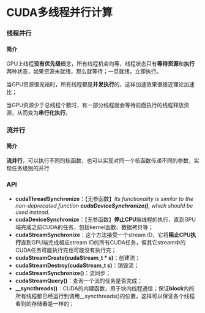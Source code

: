 # CUDA多线程并行计算

### 线程并行

#### 简介

GPU上线程**没有优先级**概念，所有线程机会均等，线程状态只有**等待资源**和**执行**两种状态，如果资源未就绪，那么就等待；一旦就绪，立即执行。

当GPU资源很充裕时，所有线程都是**并发执行**的，这样加速效果很接近理论加速比；

当GPU资源少于总线程个数时，有一部分线程就会等待前面执行的线程释放资源，从而变为**串行化执行**。



### 流并行

#### 简介

**流并行**，可以执行不同的核函数，也可以实现对同一个核函数传递不同的参数，实现任务级别的并行



### API

* **cudaThreadSynchronize**：【无参函数】*Its functionality is similar to the non-deprecated function **cudaDeviceSynchronize()**, which should be used instead.*
* **cudaDeviceSynchronize**：【无参函数】**停止CPU**端线程的执行，直到GPU端完成之前CUDA的任务，包括kernel函数、数据拷贝等；
* **cudaStreamSynchronize**：这个方法接受一个stream ID，它将**阻止CPU执行**直到GPU端完成相应stream ID的所有CUDA任务，但其它stream中的CUDA任务可能执行完也可能没有执行完；
* **cudaStreamCreate(cudaStream_t * s)**：创建流；
* **cudaStreamDestroy(cudaStream_t s)**：销毁流；
* **cudaStreamSynchronize()**：流同步；
* **cudaStreamQuery()**：查询一个流的任务是否完成；
* **\_\_syncthreads()**：CUDA的内建函数，用于块内线程通信；保证**block**内的所有线程都已经运行到调用__syncthreads()的位置，这样可以保证各个线程看到的存储器是一样的；